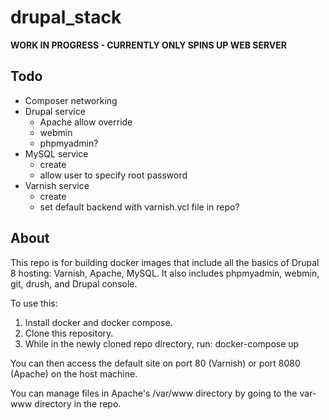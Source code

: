 # drupal_stack

**WORK IN PROGRESS - CURRENTLY ONLY SPINS UP WEB SERVER**

## Todo 
* Composer networking
* Drupal service
  * Apache allow override
  * webmin
  * phpmyadmin?
* MySQL service 
  * create
  * allow user to specify root password
* Varnish service
  * create
  * set default backend with varnish.vcl file in repo?

## About
This repo is for building docker images that include all the basics of Drupal 8 hosting: Varnish, Apache, MySQL. It also includes phpmyadmin, webmin, git, drush, and Drupal console.

To use this:

1. Install docker and docker compose.
2. Clone this repository.
3. While in the newly cloned repo directory, run: docker-compose up

You can then access the default site on port 80 (Varnish) or port 8080 (Apache) on the host machine.

You can manage files in Apache's /var/www directory by going to the var-www directory in the repo.
